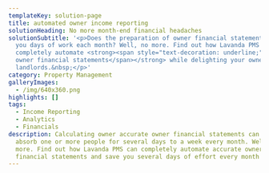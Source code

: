 ```yaml
---
templateKey: solution-page
title: automated owner income reporting
solutionHeading: No more month-end financial headaches
solutionSubtitle: '<p>Does the preparation of owner financial statements take
  you days of work each month? Well, no more. Find out how Lavanda PMS can
  completely automate <strong><span style="text-decoration: underline;">accurate
  owner financial statements</span></strong> while delighting your owners and
  landlords.&nbsp;</p>'
category: Property Management
galleryImages:
  - /img/640x360.png
highlights: []
tags:
  - Income Reporting
  - Analytics
  - Financials
description: Calculating owner accurate owner financial statements can fully
  absorb one or more people for several days to a week every month. Well no
  more. Find out how Lavanda PMS can completely automate accurate owner
  financial statements and save you several days of effort every month
---
```

